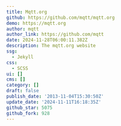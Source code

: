 ```yaml
---
title: Mqtt.org
github: https://github.com/mqtt/mqtt.org
demo: https://mqtt.org
author: mqtt
author_link: https://github.com/mqtt
date: 2024-11-28T06:00:11.382Z
description: The mqtt.org website
ssg:
  - Jekyll
css:
  - SCSS
ui: []
cms: []
category: []
draft: false
publish_date: '2013-11-04T15:30:50Z'
update_date: '2024-11-11T16:18:35Z'
github_star: 5075
github_fork: 928
---
```

